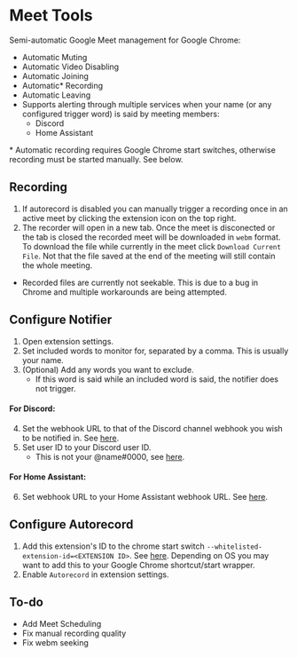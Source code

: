 # Meet Tools

Semi-automatic Google Meet management for Google Chrome:
* Automatic Muting
* Automatic Video Disabling
* Automatic Joining
* Automatic* Recording
* Automatic Leaving
* Supports alerting through multiple services when your name (or any configured trigger word) is said by meeting members:
  * Discord
  * Home Assistant

\* Automatic recording requires Google Chrome start switches, otherwise recording must be started manually. See below.

## Recording
1. If autorecord is disabled you can manually trigger a recording once in an active meet by clicking the extension icon on the top right.
2. The recorder will open in a new tab. Once the meet is disconected or the tab is closed the recorded meet will be downloaded in `webm` format. To download the file while currently in the meet click `Download Current File`. Not that the file saved at the end of the meeting will still contain the whole meeting.
* Recorded files are currently not seekable. This is due to a bug in Chrome and multiple workarounds are being attempted.

## Configure Notifier
1. Open extension settings.
2. Set included words to monitor for, separated by a comma. This is usually your name.
3. (Optional) Add any words you want to exclude.
    * If this word is said while an included word is said, the notifier does not trigger.
#### For Discord:
4. Set the webhook URL to that of the Discord channel webhook you wish to be notified in. See [here](https://support.discord.com/hc/en-us/articles/228383668-Intro-to-Webhooks).
5. Set user ID to your Discord user ID.
    * This is not your @name#0000, see [here](https://support.discord.com/hc/en-us/articles/206346498-Where-can-I-find-my-User-Server-Message-ID-).
#### For Home Assistant:
6. Set webhook URL to your Home Assistant webhook URL. See [here](https://www.home-assistant.io/docs/automation/trigger/#webhook-trigger).

## Configure Autorecord
1. Add this extension's ID to the chrome start switch `--whitelisted-extension-id=<EXTENSION ID>`. See [here](https://www.chromium.org/developers/how-tos/run-chromium-with-flags). Depending on OS you may want to add this to your Google Chrome shortcut/start wrapper.
2. Enable `Autorecord` in extension settings.

## To-do
* Add Meet Scheduling
* Fix manual recording quality
* Fix webm seeking
